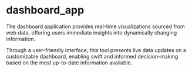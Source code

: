 # dashboard_app
The dashboard application provides real-time visualizations sourced from web data, offering users immediate insights into dynamically changing information.<br>

Through a user-friendly interface, this tool presents live data updates on a customizable dashboard, enabling swift and informed decision-making based on the most up-to-date information available.

